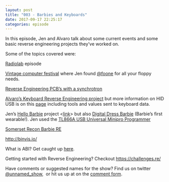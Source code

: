 ```yaml
---
layout: post
title: "003 - Barbies and Keyboards"
date: 2017-09-17 22:25:17
categories: episode
---
```

<p><span style="font-weight: 400;">In this episode, Jen and Alvaro talk about some current events and some basic reverse engineering projects they’ve worked on.</span></p> <p><span style="font-weight: 400;">Some of the topics covered were:</span></p> <p><a href= "http://www.radiolab.org/story/breaking-news/"><span style= "font-weight: 400;">Radiolab</span></a> <span style= "font-weight: 400;">episode</span></p> <p><a href= "http://vcfed.org/wp/festivals/vintage-computer-festival-west/"><span style="font-weight: 400;"> Vintage computer festival</span></a> <span style= "font-weight: 400;">where Jen found</span> <a href= "https://twitter.com/Foone"><span style= "font-weight: 400;">@foone</span></a> <span style= "font-weight: 400;">for all your floppy needs.</span></p> <p><a href= "https://www.bunniestudios.com/blog/?p=4937"><span style="font-weight: 400;"> Reverse Engineering PCB’s with a synchrotron</span></a></p> <p><a href= "https://alvarop.com/2013/08/kinesis-freestyle-2-keyboard-mod-to-fix-media-keys"> <span style="font-weight: 400;">Alvaro’s Keyboard Reverse Engineering project</span></a> <span style="font-weight: 400;">but more information on HID USB is on this</span> <a href= "http://www.usb.org/developers/hidpage"><span style= "font-weight: 400;">page</span></a> <span style= "font-weight: 400;">including tools and values sent to keyboard data.</span></p> <p><span style="font-weight: 400;">Jen’s</span> <a href= "http://hellobarbiefaq.mattel.com/"><span style= "font-weight: 400;">Hello Barbie</span></a> <span style= "font-weight: 400;">project <</span><a href= "http://www.rebelbot.com/blog/?p=256"><span style= "font-weight: 400;">link</span></a><span style= "font-weight: 400;">> but also</span> <a href= "https://youtu.be/Biu7SH7CS_g"><span style= "font-weight: 400;">Digital Dress Barbie</span></a> <span style= "font-weight: 400;">(Barbie’s first wearable!). Jen used the</span> <a href="https://www.youtube.com/watch?v=yJOUZsTT8GI"><span style= "font-weight: 400;">TL866A USB Universal Minipro Programmer</span></a></p> <p><a href= "http://www.somersetrecon.com/blog/2015/11/20/hello-barbie-security-part-1-teardown"> <span style="font-weight: 400;">Somerset Recon Barbie RE</span></a></p> <p><a href="http://binvis.io/"><span style= "font-weight: 400;">http://binvis.io/</span></a></p> <p><span style="font-weight: 400;">What is ABI? Get caught up</span> <a href= "https://en.wikipedia.org/wiki/Application_binary_interface"><span style="font-weight: 400;"> here</span></a><span style="font-weight: 400;">.</span></p> <p><span style="font-weight: 400;">Getting started with Reverse Engineering? Checkout</span> <a href= "https://challenges.re/"><span style= "font-weight: 400;">https://challenges.re/</span></a></p> <p><span style="font-weight: 400;">Have comments or suggested names for the show? Find us on twitter</span> <a href= "https://twitter.com/unnamed_show"><span style= "font-weight: 400;">@unnamed_show</span></a><span style= "font-weight: 400;">,  or hit us up at on the</span> <a href= "https://goo.gl/forms/2JSxjsaTCmczwS9J2"><span style= "font-weight: 400;">comment form</span></a><span style= "font-weight: 400;">.</span></p>